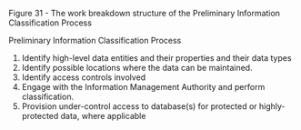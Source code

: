 Figure 31 - The work breakdown structure of the Preliminary Information Classification Process

Preliminary Information Classification Process

1. Identify high-level data entities and their properties and their data types
2. Identify possible locations where the data can be maintained.
3. Identify access controls involved
4. Engage with the Information Management Authority and perform classification.
5. Provision under-control access to database(s) for protected or highly-protected data, where applicable